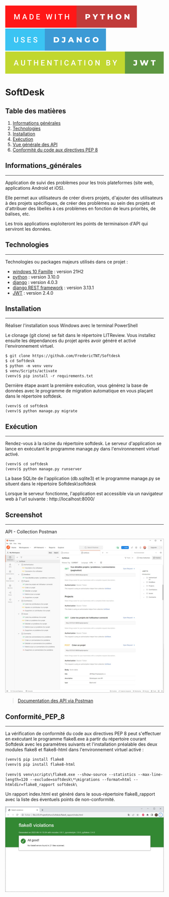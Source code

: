 [![PYTHON](softdesk/static/badge/made-with-python.svg)](https://docs.python.org/fr/3.10/)
[![DJANGO](softdesk/static/badge/uses-django.svg)](https://docs.djangoproject.com/fr/4.0/)
[![JWT](softdesk/static/badge/authentication-by-jwt.svg)](https://pyjwt.readthedocs.io/en/2.4.0/installation.html)

# SoftDesk

## Table des matières
1. [Informations générales](#Informations_générales)
2. [Technologies](#technologies)
3. [Installation](#installation)
4. [Exécution](#Exécution)
5. [Vue générale des API](#Screenshot)
6. [Conformité du code aux directives PEP 8](#Conformité_PEP_8)

## Informations_générales
***
Application de suivi des problèmes pour les trois plateformes (site web, applications Android et iOS).

Elle permet aux utilisateurs de créer divers projets, d'ajouter des utilisateurs à des projets 
spécifiques, de créer des problèmes au sein des projets et d'attribuer des libellés à ces problèmes en fonction de 
leurs priorités, de balises, etc.

Les trois applications exploiteront les points de terminaison d'API qui serviront les données.

## Technologies
***
Technologies ou packages majeurs utilisés dans ce projet :
* [windows 10 Famille](https://docs.microsoft.com/fr-fr/windows/whats-new/whats-new-windows-10-version-21h2) : version 21H2 
* [python](https://docs.python.org/fr/3.10/) : version 3.10.0
* [django](https://docs.djangoproject.com/fr/4.0/) : version 4.0.3
* [django REST framework](https://www.django-rest-framework.org/) : version 3.13.1
* [JWT](https://pyjwt.readthedocs.io/en/2.4.0/installation.html) : version 2.4.0

## Installation
***
Réaliser l'installation sous Windows avec le terminal PowerShell 

Le clonage (git clone) se fait dans le répertoire LITReview. Vous installez ensuite les dépendances du projet après 
avoir généré et activé l'environnement virtuel.
```
$ git clone https://github.com/FredericTNT/Softdesk
$ cd Softdesk
$ python -m venv venv
$ venv/Scripts/activate
(venv)$ pip install -r requirements.txt
```
Dernière étape avant la première exécution, vous générez la base de données avec le programme de migration automatique
en vous plaçant dans le répertoire softdesk.
```
(venv)$ cd softdesk
(venv)$ python manage.py migrate
```

## Exécution
***
Rendez-vous à la racine du répertoire softdesk. Le serveur d'application se lance en exécutant le programme manage.py
dans l'environnement virtuel activé.

```
(venv)$ cd softdesk
(venv)$ python manage.py runserver
```

La base SQLite de l'application (db.sqlite3) et le programme manage.py se situent dans le répertoire
Softdesk\softdesk

Lorsque le serveur fonctionne, l'application est accessible via un navigateur web à 
l'url suivante : http://localhost:8000/

## Screenshot
***
API - Collection Postman

<img src="softdesk/static/screenshot/postman.jpg" alt="collection" />

>[Documentation des API via Postman](https://documenter.getpostman.com/view/19243581/UzBiPp3e)

## Conformité_PEP_8
***
La vérification de conformité du code aux directives PEP 8 peut s'effectuer en exécutant le programme flake8.exe 
à partir du répertoire courant Softdesk avec les paramètres suivants et l'installation préalable des deux modules 
flake8 et flake8-html dans l'environnement virtuel activé :
```
(venv)$ pip install flake8
(venv)$ pip install flake8-html

(venv)$ venv\scripts\flake8.exe --show-source --statistics --max-line-length=120 --exclude=softdesk\*\migrations --format=html --htmldir=flake8_rapport softdesk\
```
Un rapport index.html est généré dans le sous-répertoire flake8_rapport avec la liste des éventuels points de
non-conformité.

<img src="softdesk/static/screenshot/PEP8.jpg" alt="PEP8" />

<!---
## FAQs
-->
